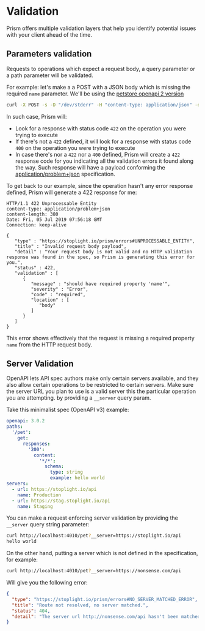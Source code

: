 # Validation

Prism offers multiple validation layers that help you identify potential issues with your client ahead of the time.

## Parameters validation

Requests to operations which expect a request body, a query parameter or a path parameter will be validated.

For example: let's make a a POST with a JSON body which is missing the required `name` parameter. We'll be using the [petstore openapi 2 version][petstore-oas2]

```bash
curl -X POST -s -D "/dev/stderr" -H "content-type: application/json" -d '{"tag":"Stowford"}' http://127.0.0.1:4010/pets | json_pp
```

In such case, Prism will:

* Look for a response with status code `422` on the operation you were trying to execute
* If there's not a `422` defined, it will look for a response with status code `400` on the operation you were trying to execute
* In case there's nor a `422` nor a `400` defined, Prism will create a `422` response code for you indicating all the validation errors it found along the way. Such response will have a payload conforming the [application/problem+json][rfc7807] specification.

To get back to our example, since the operation hasn't any error response defined, Prism will generate a 422 response for me:

```
HTTP/1.1 422 Unprocessable Entity
content-type: application/problem+json
content-length: 380
Date: Fri, 05 Jul 2019 07:56:18 GMT
Connection: keep-alive

{
   "type" : "https://stoplight.io/prism/errors#UNPROCESSABLE_ENTITY",
   "title" : "Invalid request body payload",
   "detail" : "Your request body is not valid and no HTTP validation response was found in the spec, so Prism is generating this error for you.",
   "status" : 422,
   "validation" : [
      {
         "message" : "should have required property 'name'",
         "severity" : "Error",
         "code" : "required",
         "location" : [
            "body"
         ]
      }
   ]
}
```

This error shows effectively that the request is missing a required property `name` from the HTTP request body.

## Server Validation

OpenAPI lets API spec authors make only certain servers available, and they also allow certain
operations to be restricted to certain servers. Make sure the server URL you plan to use is a valid
server this the particular operation you are attempting. by providing a `__server` query param.

Take this minimalist spec (OpenAPI v3) example:

```yaml
openapi: 3.0.2
paths:
  '/pet':
    get:
      responses:
        '200':
          content:
            '*/*':
              schema:
                type: string
                example: hello world
servers:
  - url: https://stoplight.io/api
    name: Production
  - url: https://stag.stoplight.io/api
    name: Staging
```

You can make a request enforcing server validation by providing the `__server` query string parameter:

```bash
curl http://localhost:4010/pet?__server=https://stoplight.io/api
hello world
```

On the other hand, putting a server which is not defined in the specification, for example:

```bash
curl http://localhost:4010/pet?__server=https://nonsense.com/api
```

Will give you the following error:

```json
{
  "type": "https://stoplight.io/prism/errors#NO_SERVER_MATCHED_ERROR",
  "title": "Route not resolved, no server matched.",
  "status": 404,
  "detail": "The server url http://nonsense.com/api hasn't been matched with any of the provided servers"
}
```

[petstore-oas2]: ../examples/petstore.oas2.yaml
[rfc7807]: https://www.tools.ietf.org/html/rfc7807
